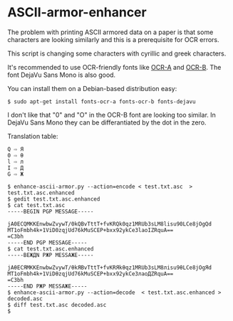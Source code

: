 # ASCII-armor-enhancer

The problem with printing ASCII armored data on a paper is that some characters are looking similarly and this is a prerequisite for OCR errors.

This script is changing some characters with cyrillic and greek characters.

It's recommended to use OCR-friendly fonts like [OCR-A](https://en.wikipedia.org/wiki/OCR-A) and [OCR-B](https://en.wikipedia.org/wiki/OCR-B). The font DejaVu Sans Mono is also good.

You can install them on a Debian-based distribution easy:
```
$ sudo apt-get install fonts-ocr-a fonts-ocr-b fonts-dejavu
```

I don't like that "0" and "O" in the OCR-B font are looking too similar. In DejaVu Sans Mono they can be differantiated by the dot in the zero.

Translation table:

```
Q ⇨ Я
0 ⇨ θ
l ⇨ л
I ⇨ Д
G ⇨ Ж
```

```
$ enhance-ascii-armor.py --action=encode < test.txt.asc  > test.txt.asc.enhanced
$ gedit test.txt.asc.enhanced 
$ cat test.txt.asc
-----BEGIN PGP MESSAGE-----

jA0ECQMKKEnwbwZvywT/0kQBvTttT+fvKRQk0qz1MRUb3sLM8lisu90LCe8jOgQd
MT1oFmbh4k+1ViD0zqjUd76kMuSCEP+bxx92ykCe3laoIZRquA==
=C3bh
-----END PGP MESSAGE-----
$ cat test.txt.asc.enhanced 
-----BEЖДN PЖP MESSAЖE-----

jAθECЯMKKEnwbwZvywT/θkЯBvTttT+fvKRЯkθqz1MRUb3sLM8лisu9θLCe8jOgЯd
MT1oFmbh4k+1ViDθzqjUd76kMuSCEP+bxx92ykCe3лaoДZRquA==
=C3bh
-----END PЖP MESSAЖE-----
$ enhance-ascii-armor.py --action=decode  < test.txt.asc.enhanced > decoded.asc
$ diff test.txt.asc decoded.asc
$
```
